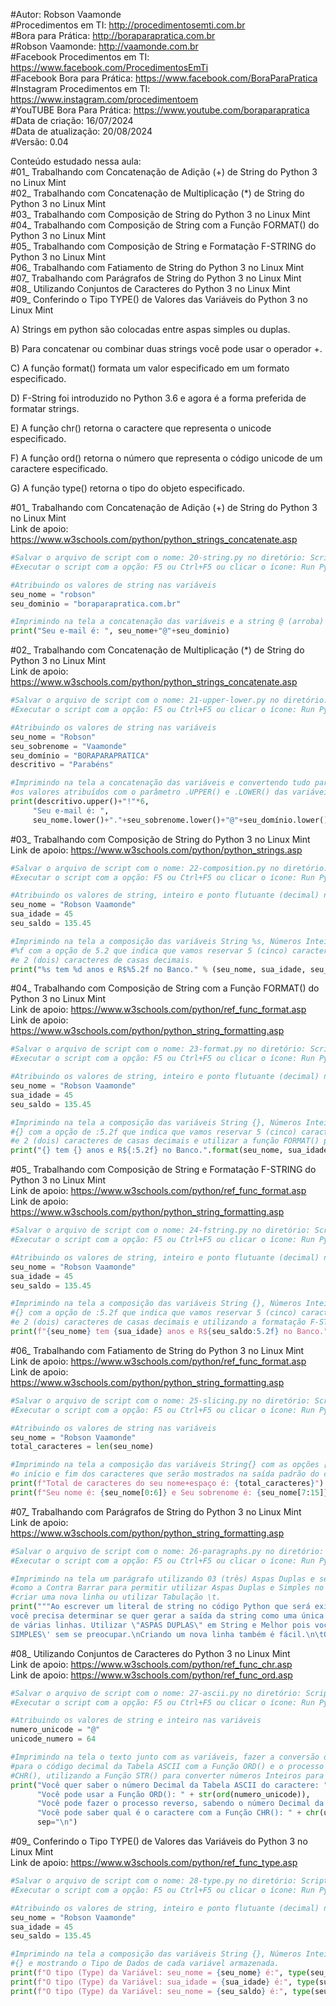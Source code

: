 #Autor: Robson Vaamonde<br>
#Procedimentos em TI: http://procedimentosemti.com.br<br>
#Bora para Prática: http://boraparapratica.com.br<br>
#Robson Vaamonde: http://vaamonde.com.br<br>
#Facebook Procedimentos em TI: https://www.facebook.com/ProcedimentosEmTi<br>
#Facebook Bora para Prática: https://www.facebook.com/BoraParaPratica<br>
#Instagram Procedimentos em TI: https://www.instagram.com/procedimentoem<br>
#YouTUBE Bora Para Prática: https://www.youtube.com/boraparapratica<br>
#Data de criação: 16/07/2024<br>
#Data de atualização: 20/08/2024<br>
#Versão: 0.04<br>

Conteúdo estudado nessa aula:<br>
#01_ Trabalhando com Concatenação de Adição (+) de String do Python 3 no Linux Mint<br>
#02_ Trabalhando com Concatenação de Multiplicação (*) de String do Python 3 no Linux Mint<br>
#03_ Trabalhando com Composição de String do Python 3 no Linux Mint<br>
#04_ Trabalhando com Composição de String com a Função FORMAT() do Python 3 no Linux Mint<br>
#05_ Trabalhando com Composição de String e Formatação F-STRING do Python 3 no Linux Mint<br>
#06_ Trabalhando com Fatiamento de String do Python 3 no Linux Mint<br>
#07_ Trabalhando com Parágrafos de String do Python 3 no Linux Mint<br>
#08_ Utilizando Conjuntos de Caracteres do Python 3 no Linux Mint<br>
#09_ Conferindo o Tipo TYPE() de Valores das Variáveis do Python 3 no Linux Mint<br>

A) Strings em python são colocadas entre aspas simples ou duplas.

B) Para concatenar ou combinar duas strings você pode usar o operador +.

C) A função format() formata um valor especificado em um formato especificado.

D) F-String foi introduzido no Python 3.6 e agora é a forma preferida de formatar strings.

E) A função chr() retorna o caractere que representa o unicode especificado.

F) A função ord() retorna o número que representa o código unicode de um caractere especificado.

G) A função type() retorna o tipo do objeto especificado.

#01_ Trabalhando com Concatenação de Adição (+) de String do Python 3 no Linux Mint<br>
Link de apoio: https://www.w3schools.com/python/python_strings_concatenate.asp
```python
#Salvar o arquivo de script com o nome: 20-string.py no diretório: ScriptsPython
#Executar o script com a opção: F5 ou Ctrl+F5 ou clicar o ícone: Run Python File

#Atribuindo os valores de string nas variáveis
seu_nome = "robson"
seu_dominio = "boraparapratica.com.br"

#Imprimindo na tela a concatenação das variáveis e a string @ (arroba)
print("Seu e-mail é: ", seu_nome+"@"+seu_dominio)
```

#02_ Trabalhando com Concatenação de Multiplicação (*) de String do Python 3 no Linux Mint<br>
Link de apoio: https://www.w3schools.com/python/python_strings_concatenate.asp
```python
#Salvar o arquivo de script com o nome: 21-upper-lower.py no diretório: ScriptsPython
#Executar o script com a opção: F5 ou Ctrl+F5 ou clicar o ícone: Run Python File

#Atribuindo os valores de string nas variáveis
seu_nome = "Robson"
seu_sobrenome = "Vaamonde"
seu_domínio = "BORAPARAPRATICA"
descritivo = "Parabéns"

#Imprimindo na tela a concatenação das variáveis e convertendo tudo para maiúscula e minúscula
#os valores atribuídos com o parâmetro .UPPER() e .LOWER() das variáveis
print(descritivo.upper()+"!"*6,
     "Seu e-mail é: ", 
     seu_nome.lower()+"."+seu_sobrenome.lower()+"@"+seu_domínio.lower()+".com.br")
```

#03_ Trabalhando com Composição de String do Python 3 no Linux Mint<br>
Link de apoio: https://www.w3schools.com/python/python_strings.asp
```python
#Salvar o arquivo de script com o nome: 22-composition.py no diretório: ScriptsPython
#Executar o script com a opção: F5 ou Ctrl+F5 ou clicar o ícone: Run Python File

#Atribuindo os valores de string, inteiro e ponto flutuante (decimal) nas variáveis
seu_nome = "Robson Vaamonde"
sua_idade = 45
seu_saldo = 135.45

#Imprimindo na tela a composição das variáveis String %s, Números Inteiros %d e Números Decimais
#%f com a opção de 5.2 que indica que vamos reservar 5 (cinco) caracteres para o número inteiro 
#e 2 (dois) caracteres de casas decimais.
print("%s tem %d anos e R$%5.2f no Banco." % (seu_nome, sua_idade, seu_saldo))
```

#04_ Trabalhando com Composição de String com a Função FORMAT() do Python 3 no Linux Mint<br>
Link de apoio: https://www.w3schools.com/python/ref_func_format.asp<br>
Link de apoio: https://www.w3schools.com/python/python_string_formatting.asp
```python
#Salvar o arquivo de script com o nome: 23-format.py no diretório: ScriptsPython
#Executar o script com a opção: F5 ou Ctrl+F5 ou clicar o ícone: Run Python File

#Atribuindo os valores de string, inteiro e ponto flutuante (decimal) nas variáveis
seu_nome = "Robson Vaamonde"
sua_idade = 45
seu_saldo = 135.45

#Imprimindo na tela a composição das variáveis String {}, Números Inteiros {} e Números Decimais
#{} com a opção de :5.2f que indica que vamos reservar 5 (cinco) caracteres para o número inteiro 
#e 2 (dois) caracteres de casas decimais e utilizar a função FORMAT() para os valores.
print("{} tem {} anos e R${:5.2f} no Banco.".format(seu_nome, sua_idade, seu_saldo))
```

#05_ Trabalhando com Composição de String e Formatação F-STRING do Python 3 no Linux Mint<br>
Link de apoio: https://www.w3schools.com/python/ref_func_format.asp<br>
Link de apoio: https://www.w3schools.com/python/python_string_formatting.asp
```python
#Salvar o arquivo de script com o nome: 24-fstring.py no diretório: ScriptsPython
#Executar o script com a opção: F5 ou Ctrl+F5 ou clicar o ícone: Run Python File

#Atribuindo os valores de string, inteiro e ponto flutuante (decimal) nas variáveis
seu_nome = "Robson Vaamonde"
sua_idade = 45
seu_saldo = 135.45

#Imprimindo na tela a composição das variáveis String {}, Números Inteiros {} e Números Decimais
#{} com a opção de :5.2f que indica que vamos reservar 5 (cinco) caracteres para o número inteiro 
#e 2 (dois) caracteres de casas decimais e utilizando a formatação F-STRING.
print(f"{seu_nome} tem {sua_idade} anos e R${seu_saldo:5.2f} no Banco.")
```

#06_ Trabalhando com Fatiamento de String do Python 3 no Linux Mint<br>
Link de apoio: https://www.w3schools.com/python/ref_func_format.asp<br>
Link de apoio: https://www.w3schools.com/python/python_string_formatting.asp
```python
#Salvar o arquivo de script com o nome: 25-slicing.py no diretório: ScriptsPython
#Executar o script com a opção: F5 ou Ctrl+F5 ou clicar o ícone: Run Python File

#Atribuindo os valores de string nas variáveis
seu_nome = "Robson Vaamonde"
total_caracteres = len(seu_nome)

#Imprimindo na tela a composição das variáveis String{} com as opções [0:6] e [7:15] que indica 
#o início e fim dos caracteres que serão mostrados na saída padrão do comando PRINT().
print(f"Total de caracteres do seu nome+espaço é: {total_caracteres}")
print(f"Seu nome é: {seu_nome[0:6]} e Seu sobrenome é: {seu_nome[7:15]}")
```

#07_ Trabalhando com Parágrafos de String do Python 3 no Linux Mint<br>
Link de apoio: https://www.w3schools.com/python/python_string_formatting.asp
```python
#Salvar o arquivo de script com o nome: 26-paragraphs.py no diretório: ScriptsPython
#Executar o script com a opção: F5 ou Ctrl+F5 ou clicar o ícone: Run Python File

#Imprimindo na tela um parágrafo utilizando 03 (três) Aspas Duplas e sequências de escape
#como a Contra Barrar para permitir utilizar Aspas Duplas e Simples no Texto e \n para
#criar uma nova linha ou utilizar Tabulação \t.
print("""Ao escrever um literal de string no código Python que será exibido na tela como saída,
você precisa determinar se quer gerar a saída da string como uma única linha ou como um parágrafo
de várias linhas. Utilizar \"ASPAS DUPLAS\" em String e Melhor pois você consegue usar \'ASPAS
SIMPLES\' sem se preocupar.\nCriando um nova linha também é fácil.\n\tOu tabulando""")
```

#08_ Utilizando Conjuntos de Caracteres do Python 3 no Linux Mint<br>
Link de apoio: https://www.w3schools.com/python/ref_func_chr.asp<br>
Link de apoio: https://www.w3schools.com/python/ref_func_ord.asp
```python
#Salvar o arquivo de script com o nome: 27-ascii.py no diretório: ScriptsPython
#Executar o script com a opção: F5 ou Ctrl+F5 ou clicar o ícone: Run Python File

#Atribuindo os valores de string e inteiro nas variáveis
numero_unicode = "@"
unicode_numero = 64

#Imprimindo na tela o texto junto com as variáveis, fazer a conversão do caractere @ (arroba)
#para o código decimal da Tabela ASCII com a Função ORD() e o processo inverso com a Função
#CHR(), utilizando a Função STR() para converter números Inteiros para String.
print("Você quer saber o número Decimal da Tabela ASCII do caractere: " + numero_unicode,
      "Você pode usar a Função ORD(): " + str(ord(numero_unicode)),
	  "Você pode fazer o processo reverso, sabendo o número Decimal da Tabela ASCII do caractere: " + str(unicode_numero),
	  "Você pode saber qual é o caractere com a Função CHR(): " + chr(unicode_numero), 
	  sep="\n")
```

#09_ Conferindo o Tipo TYPE() de Valores das Variáveis do Python 3 no Linux Mint<br>
Link de apoio: https://www.w3schools.com/python/ref_func_type.asp
```python
#Salvar o arquivo de script com o nome: 28-type.py no diretório: ScriptsPython
#Executar o script com a opção: F5 ou Ctrl+F5 ou clicar o ícone: Run Python File

#Atribuindo os valores de string, inteiro e ponto flutuante (decimal) nas variáveis
seu_nome = "Robson Vaamonde"
sua_idade = 45
seu_saldo = 135.45

#Imprimindo na tela a composição das variáveis String {}, Números Inteiros {} e Números Decimais
#{} e mostrando o Tipo de Dados de cada variável armazenada.
print(f"O tipo (Type) da Variável: seu_nome = {seu_nome} é:", type(seu_nome))
print(f"O tipo (Type) da Variável: sua_idade = {sua_idade} é:", type(sua_idade))
print(f"O tipo (Type) da Variável: seu_nome = {seu_saldo} é:", type(seu_saldo))
```